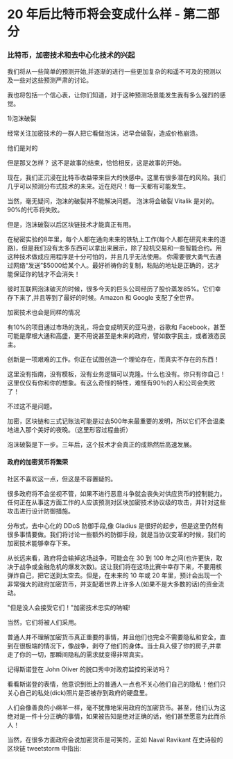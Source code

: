 # 20 年后比特币将会变成什么样 - 第二部分


### 比特币，加密技术和去中心化技术的兴起
我们将从一些简单的预测开始,并逐渐的进行一些更加复杂的和遥不可及的预测以及一些对这些预测严肃的讨论。

我也将包括一个信心表，让你们知道，对于这种预测场景能发生我有多么强烈的感觉。

1)泡沫破裂

经常关注加密技术的一群人把它看做泡沫，迟早会破裂，造成价格崩溃。

他们是对的

但是那又怎样？
这不是故事的结束，恰恰相反，这是故事的开始。


现在，我们正沉浸在比特币收益带来巨大的快感中。这里有很多潜在的风险。我们几乎可以预测分布式技术的未来。近在咫尺！每一天都有可能发生。

当然，毫无疑问，泡沫的破裂并不能解决问题。 泡沫将会破裂 Vitalik 是对的。90%的代币将失败。

但是，泡沫破裂以后区块链技术才能真正有用。


在秘密实验的8年里，每个人都在通向未来的铁轨上工作(每个人都在研究未来的道路)，但是我们没有太多东西可以拿出来展示，除了投机交易和一些智能合约。用这种技术做成应用程序是十分可怕的，并且几乎无法使用。 你需要很大勇气去通过网络“发送”$5000给某个人。最好祈祷你的复制，粘贴的地址是正确的，这才能保证你的钱才不会消失！

彼时互联网泡沫破灭的时候，很多今天的巨头公司经历了股价蒸发85%。它们幸存下来了,并且等到了最好的时候。Amazon 和 Google 支配了全世界。


加密技术也会是同样的情况

有10%的项目通过市场的洗礼，将会变成明天的亚马逊，谷歌和 Facebook，甚至可能是摩根大通和高盛，更不用说甚至是未来的政府，譬如数字民主，或者液态民主。

创新是一项艰难的工作。你正在试图创造一个理论存在，而真实不存在的东西！

这里没有指南，没有模板，没有业务逻辑可以克隆。什么也没有。你只有你自己！这里仅仅有你和你的想象。有这么奇怪的特性，难怪有90％的人和公司会失败了！

不过这不是问题。

加密，区块链和三式记账法可能是过去500年来最重要的发明，所以它们不会温柔地进入那个美好的夜晚。（这里形容过程曲折）

泡沫破裂是下一步。三年后，这个技术才会真正的成熟然后高速发展。

#### 政府的加密货币将繁荣

社区不喜欢这一点，但这是不容置疑的。

很多政府将不会坐视不管，如果不进行恶意斗争就会丧失对供应货币的控制能力。任何正在从事这方面工作的人应该预测对区块加密技术协议级的攻击，并针对这些攻击进行设计防御措施。

分布式，去中心化的 DDoS 防御手段,像 Gladius 是很好的起步，但是这里仍然有很多事情要做。我们将讨论一些额外的防御手段，就是当协议变革的时候，我们的加密技术能够幸存下来。

从长远来看，政府将会输掉这场战争，可能会在 30 到 100 年之间(也许更快，取决于战争或金融危机的爆发次数)。这让我们将在这场比赛中幸存下来，不要用核弹炸自己，把它送到太空去。但是，在未来的 10 年或 20 年里，预计会出现一个非常强大的政府加密货币，并支配着世界上许多人(如果不是大多数的话)的资金流动。

"但是没人会接受它们！"加密技术忠实的呐喊!

当然，它们将被人们采用。

普通人并不理解加密货币真正重要的事情，并且他们也完全不需要隐私和安全，直到在很极端的情况下，像战争，剥夺了他们的身体。当士兵入侵了你的房子,并拿走了你的一切，那瞬间隐私的需求就变得非常真实。

记得斯诺登在 John Oliver 的脱口秀中对政府监控的采访吗？

看看斯诺登的表情，他意识到街上的普通人一点也不关心他们自己的隐私！他们只关心自己的私处(dick)照片是否被存到政府的硬盘里。

人们会像善良的小绵羊一样，毫不犹豫地采用政府的加密货币。甚至，他们认为这绝对是一件十分正确的事情，如果被告知是绝对正确的话，他们甚至愿意为此而杀人！

当然，在很多方面政府会说加密货币是可笑的，正如 Naval Ravikant 在史诗般的区块链 tweetstorm 中指出:

